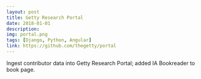 ```yaml
---
layout: post
title: Getty Research Portal
date: 2018-01-01
description: 
img: portal.png
tags: [Django, Python, Angular]
link: https://github.com/thegetty/portal
---
```

Ingest contributor data into Getty Research Portal; added IA Bookreader to book page.
